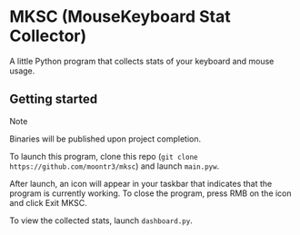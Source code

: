 # MKSC (MouseKeyboard Stat Collector)
A little Python program that collects stats of your keyboard and mouse usage.

## Getting started

> [!NOTE]
> Binaries will be published upon project completion.

To launch this program, clone this repo (`git clone https://github.com/moontr3/mksc`) and launch `main.pyw`.

After launch, an icon will appear in your taskbar that indicates that the program is currently working. To close the program, press RMB on the icon and click Exit MKSC.

To view the collected stats, launch `dashboard.py`.